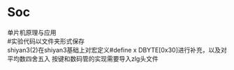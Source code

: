 # Soc
 单片机原理与应用  
#实验代码以文件夹形式保存  
 shiyan3(2)在shiyan3基础上对宏定义#define x DBYTE[0x30]进行补充，以及对平均数四舍五入
按键和数码管的实现需要导入zlg头文件
